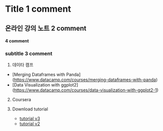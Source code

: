 # Title 1 comment
## 온라인 강의 노트 2 comment
#### 4 comment
### subtitle 3 comment

1. 데이타 캠프
  - [Merging Dataframes with Panda] (https://www.datacamp.com/courses/merging-dataframes-with-panda)
  - [Data Visualization with ggplot2] (https://www.datacamp.com/courses/data-visualization-with-ggplot2-1)
2. Coursera

3. Download tutorial
    - [tutorial v3](https://www.dropbox.com/s/jwpkfn5c8d1z74y/Git-training-v3.pdf?dl=1&pv=1)
    - [tutorial v2](https://www.dropbox.com/s/6o5sfs1iyd9cxdq/Git-training-v2.pdf?dl=1&pv=1)
